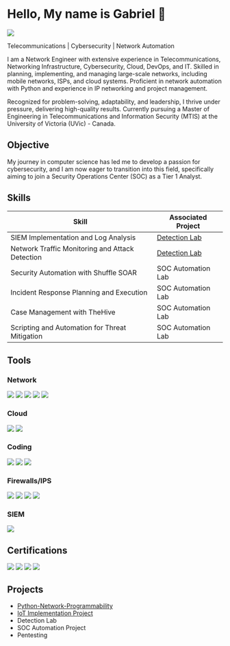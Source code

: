 <!--
**GabrielNetSec/GabrielNetSec** is a ✨ _special_ ✨ repository because its `README.md` (this file) appears on your GitHub profile.

Here are some ideas to get you started:

- 🔭 I’m currently working on ...
- 🌱 I’m currently learning ...
- 👯 I’m looking to collaborate on ...
- 🤔 I’m looking for help with ...
- 💬 Ask me about ...
- 📫 How to reach me: ...
- 😄 Pronouns: ...
- ⚡ Fun fact: ...
-->
# Hello, My name is Gabriel 👋
<a href="https://linkedin.com/in/gabriel-naranjo-orozco/"><img src="https://img.shields.io/badge/-LinkedIn-0072b1?&style=for-the-badge&logo=linkedin&logoColor=white" /></a>

Telecommunications | Cybersecurity | Network Automation

I am a Network Engineer with extensive experience in Telecommunications, Networking Infrastructure, Cybersecurity, Cloud, DevOps, and IT. Skilled in planning, implementing, and managing large-scale networks, including mobile networks, ISPs, and cloud systems. Proficient in network automation with Python and experience in IP networking and project management.

Recognized for problem-solving, adaptability, and leadership, I thrive under pressure, delivering high-quality results.  Currently pursuing a Master of Engineering in Telecommunications and Information Security (MTIS) at the University of Victoria (UVic) - Canada.

## Objective

My journey in computer science has led me to develop a passion for cybersecurity, and I am now eager to transition into this field, specifically aiming to join a Security Operations Center (SOC) as a Tier 1 Analyst.

## Skills

| Skill                                         | Associated Project         |
|-----------------------------------------------|----------------------------|
| SIEM Implementation and Log Analysis          | <a href="https://google.com">Detection Lab</a>|
| Network Traffic Monitoring and Attack Detection | <a href="https://google.com">Detection Lab</a>|
| Security Automation with Shuffle SOAR         | SOC Automation Lab|
| Incident Response Planning and Execution      | SOC Automation Lab|
| Case Management with TheHive                  | SOC Automation Lab|
| Scripting and Automation for Threat Mitigation | SOC Automation Lab|

## Tools

### Network
<div>
    <img src="https://img.shields.io/badge/-Wireshark-1679A7?&style=for-the-badge&logo=Wireshark&logoColor=white" />
    <img src="https://img.shields.io/badge/-GNS3-0078D7?&style=for-the-badge&logo=GNS3&logoColor=white" />
    <img src="https://img.shields.io/badge/-SecureCRT-0078D7?&style=for-the-badge&logoColor=white" />
    <img src="https://img.shields.io/badge/-Nmap-4682B4?&style=for-the-badge&logo=Nmap&logoColor=white" />
    <img src="https://img.shields.io/badge/-Cisco%20IOS%2FXR-1BA0D7?&style=for-the-badge&logo=Cisco&logoColor=white" />


</div>

<!--
### Endpoint
<div>
    <img src="https://img.shields.io/badge/-Microsoft_Defender_for_Endpoint-00A4EF?&style=for-the-badge&logo=Microsoft&logoColor=white" />
    <img src="https://img.shields.io/badge/-Velociraptor-4B275F?&style=for-the-badge&logo=Velociraptor&logoColor=white" />
</div>
-->

### Cloud
<div>
    <img src="https://img.shields.io/badge/-Amazon%20AWS-FF9900?&style=for-the-badge&logo=Amazon%20AWS&logoColor=white" />
    <img src="https://img.shields.io/badge/-VMware-607078?&style=for-the-badge&logo=VMware&logoColor=white" />

</div>

### Coding
<div>
    <img src="https://img.shields.io/badge/-Python-3776AB?&style=for-the-badge&logo=Python&logoColor=white" />
    <img src="https://img.shields.io/badge/-C%2B%2B-00599C?&style=for-the-badge&logo=C%2B%2B&logoColor=white" />
    <img src="https://img.shields.io/badge/-Git-F05032?&style=for-the-badge&logo=Git&logoColor=white" />

</div>

### Firewalls/IPS
<div>
   <img src="https://img.shields.io/badge/-Cisco%20ASA-1BA0D7?&style=for-the-badge&logo=Cisco&logoColor=white" />
  <img src="https://img.shields.io/badge/-Palo%20Alto%20Networks-0081C6?&style=for-the-  badge&logo=Palo%20Alto%20Networks&logoColor=white" />
  <img src="https://img.shields.io/badge/-Check%20Point-FF5454?&style=for-the-badge&logo=Check%20Point&logoColor=white" />
<img src="https://img.shields.io/badge/-Cisco%20Firepower-1BA0D7?&style=for-the-badge&logo=Cisco&logoColor=white" />

</div>

### SIEM
<div>
   <img src="https://img.shields.io/badge/-IBM%20QRadar-052FAD?&style=for-the-badge&logo=IBM&logoColor=white" />

</div>

## Certifications

<div>
  <img src="https://img.shields.io/badge/-Security%2B-FF0000?&style=for-the-badge&logo=CompTIA&logoColor=white" />
   <img src="https://img.shields.io/badge/-CCNA-1BA0D7?&style=for-the-badge&logo=Cisco&logoColor=white" />
  <img src="https://img.shields.io/badge/-DevNet-1BA0D7?&style=for-the-badge&logo=Cisco&logoColor=white" />
   <img src="https://img.shields.io/badge/-PMP-0071C5?&style=for-the-badge&logo=Project%20Management%20Institute&logoColor=white" />

</div>

## Projects
- <a href="https://google.com](https://github.com/GabrielNetSec/Python-Network-Programmability">Python-Network-Programmability</a>
- <a href="https://github.com/GabrielNetSec/IoT-Projects">IoT Implementation Project</a>
- Detection Lab
- SOC Automation Project
- Pentesting
